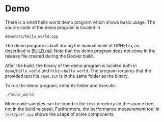 # Demo
There is a small hello world demo program which shows basic usage.
The source code of the demo program is located in

```
demo/src/hello_world.cpp
```

The demo program is built during the manual build of OPHELib, as described in [BUILD.md](BUILD.md#-Building-manually-in-local-workspace). Note that the demo program does not come in the release file created during the Docker build.

After the build, the binary of the demo program is located both in `demo/hello_world` and in `bin/hello_world`. The program requires that the provided text file `rand.txt` is in the same folder as the binary.

To run the demo program, enter its folder and execute:

```
./hello_world
```

More code samples can be found in the `test` directory (in the source tree, not in the build release). Furthermore, the performance measurement tool in `test/perf.cpp` shows the usage of some components.